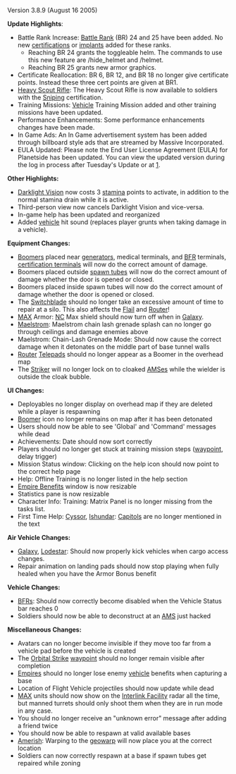 Version 3.8.9 (August 16 2005)

**Update Highlights**:

- Battle Rank Increase: [Battle Rank](../terminology/Battle_Rank.md) (BR) 24
  and 25 have been added. No new
  [certifications](../certifications/Certifications.md) or
  [implants](../implants/Implants.md) added for these ranks.
  - Reaching BR 24 grants the toggleable helm. The commands to use
    this new feature are /hide_helmet and /helmet.
  - Reaching BR 25 grants new armor graphics.
- Certificate Reallocation: BR 6, BR 12, and BR 18 no longer give
  certificate points. Instead these three cert points are given at
  BR1.
- [Heavy Scout Rifle](../weapons/Heavy_Scout_Rifle.md): The Heavy Scout
  Rifle is now available to soldiers with the
  [Sniping](../certifications/Sniping.md) certification.
- Training Missions: [Vehicle](../vehicles/Vehicle.md) Training Mission
  added and other training missions have been updated.
- Performance Enhancements: Some performance enhancements changes have
  been made.
- In Game Ads: An In Game advertisement system has been added through
  billboard style ads that are streamed by Massive Incorporated.
- EULA Updated: Please note the End User License Agreement (EULA) for
  Planetside has been updated. You can view the updated version during
  the log in process after Tuesday's Update or at
  [1](http://planetside.station.sony.com/policies/license_agreement.jsp).

**Other Highlights:**

- [Darklight Vision](../Darklight_Vision.md) now costs 3
  [stamina](../terminology/Stamina.md) points to activate, in addition to the
  normal stamina drain while it is active.
- Third-person view now cancels Darklight Vision and vice-versa.
- In-game help has been updated and reorganized
- Added [vehicle](../vehicles/Vehicle.md) hit sound (replaces player
  grunts when taking damage in a vehicle).

**Equipment Changes:**

- [Boomers](../weapons/Adaptive_Construction_Engine.md#Boomer) placed near
  [generators](../items/Generator.md), medical terminals, and
  [BFR](../vehicles/BattleFrame_Robotics.md) terminals, [certification
  terminals](certification_terminal.md) will now do the
  correct amount of damage.
- Boomers placed outside [spawn tubes](spawn_tube.md) will now
  do the correct amount of damage whether the door is opened or
  closed.
- Boomers placed inside spawn tubes will now do the correct amount of
  damage whether the door is opened or closed.
- The [Switchblade](../items/Switchblade.md) should no longer take an
  excessive amount of time to repair at a silo. This also affects the
  [Flail](../items/Flail.md) and [Router](../vehicles/Router.md)!
- [MAX](../items/Mechanized_Assault_Exo-Suit.md) Armor: [NC](../etc/New_Conglomerate.md) Max shield should
  now turn off when in [Galaxy](../vehicles/Galaxy.md).
- [Maelstrom](../weapons/Maelstrom.md): Maelstrom chain lash grenade
  splash can no longer go through ceilings and damage enemies above
- Maelstrom: Chain-Lash Grenade Mode: Should now cause the correct
  damage when it detonates on the middle part of base tunnel walls
- [Router](../vehicles/Router.md) [Telepads](../weapons/Telepad.md) should no
  longer appear as a Boomer in the overhead map
- The [Striker](../weapons/Striker.md) will no longer lock on to cloaked
  [AMSes](../vehicles/Advanced_Mobile_Station.md) while the wielder is outside the cloak
  bubble.

**UI Changes:**

- Deployables no longer display on overhead map if they are deleted
  while a player is respawning
- [Boomer](../weapons/Adaptive_Construction_Engine.md#Boomer) icon no longer remains on map after
  it has been detonated
- Users should now be able to see 'Global' and 'Command' messages
  while dead
- Achievements: Date should now sort correctly
- Players should no longer get stuck at training mission steps
  ([waypoint](../terminology/Waypoint.md), delay trigger)
- Mission Status window: Clicking on the help icon should now point to
  the correct help page
- Help: Offline Training is no longer listed in the help section
- [Empire Benefits](Empire_Benefits.md) window is now
  resizable
- Statistics pane is now resizable
- Character Info: Training: Matrix Panel is no longer missing from the
  tasks list.
- First Time Help: [Cyssor](../locations/Cyssor.md),
  [Ishundar](../locations/Ishundar.md): [Capitols](../locations/Capitol.md) are
  no longer mentioned in the text

**Air Vehicle Changes:**

- [Galaxy](../vehicles/Galaxy.md), [Lodestar](../vehicles/Lodestar.md): Should
  now properly kick vehicles when cargo access changes.
- Repair animation on landing pads should now stop playing when fully
  healed when you have the Armor Bonus benefit

**Vehicle Changes:**

- [BFRs](../vehicles/BattleFrame_Robotics.md): Should now correctly become disabled when
  the Vehicle Status bar reaches 0
- Soldiers should now be able to deconstruct at an
  [AMS](../vehicles/Advanced_Mobile_Station.md) just hacked

**Miscellaneous Changes:**

- Avatars can no longer become invisible if they move too far from a
  vehicle pad before the vehicle is created
- The [Orbital Strike](../commands/Orbital_Strike.md)
  [waypoint](../terminology/Waypoint.md) should no longer remain visible
  after completion
- [Empires](../terminology/Empire.md) should no longer lose enemy
  [vehicle](../vehicles/Vehicle.md) benefits when capturing a base
- Location of Flight Vehicle projectiles should now update while dead
- [MAX](../items/Mechanized_Assault_Exo-Suit.md) units should now show on the [Interlink
  Facility](../terminology/Interlink.md) radar all the time, but
  manned turrets should only shoot them when they are in run mode in
  any case.
- You should no longer receive an "unknown error" message after adding
  a friend twice
- You should now be able to respawn at valid available bases
- [Amerish](../locations/Amerish.md): Warping to the
  [geowarp](../locations/Geowarp.md) will now place you at the correct
  location
- Soldiers can now correctly respawn at a base if spawn tubes get
  repaired while zoning

<!--[Category:Patches](../Category:Patches.md)-->
